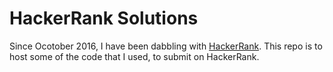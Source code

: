# HackerRank Solutions

Since Ocotober 2016, I have been dabbling with [HackerRank](http://www.hackerrank.com). This repo is to host some of the code that I used, to submit on HackerRank. 
